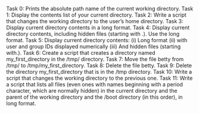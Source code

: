Task 0: Prints the absolute path name of the current working directory.
Task 1: Display the contents list of your current directory.
Task 2: Write a script that changes the working directory to the user’s home directory.
Task 3: Display current directory contents in a long format.
Task 4: Display current directory contents, including hidden files (starting with .). Use the long format.
Task 5: Display current directory contents: (i) Long format (ii) with user and group IDs displayed numerically (iii) And hidden files (starting with.).
Task 6: Create a script that creates a directory named my_first_directory in the /tmp/ directory.
Task 7: Move the file betty from /tmp/ to /tmp/my_first_directory.
Task 8: Delete the file betty.
Task 9: Delete the directory my_first_directory that is in the /tmp directory.
Task 10: Write a script that changes the working directory to the previous one.
Task 11: Write a script that lists all files (even ones with names beginning with a period character, which are normally hidden) in the current directory and the parent of the working directory and the /boot directory (in this order), in long format.
